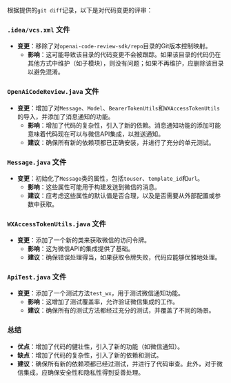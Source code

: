 根据提供的`git diff`记录，以下是对代码变更的评审：

### `.idea/vcs.xml` 文件
- **变更**：移除了对`openai-code-review-sdk/repo`目录的Git版本控制映射。
  - **影响**：这可能导致该目录的代码变更不会被跟踪。如果该目录的代码仍在其他方式中维护（如子模块），则没有问题；如果不再维护，应删除该目录以避免混淆。

### `OpenAiCodeReview.java` 文件
- **变更**：增加了对`Message`、`Model`、`BearerTokenUtils`和`WXAccessTokenUtils`的导入，并添加了消息通知的功能。
  - **影响**：增加了代码的复杂性，引入了新的依赖。消息通知功能的添加可能意味着代码现在可以与微信API集成，以推送通知。
  - **建议**：确保所有新的依赖项都已正确安装，并进行了充分的单元测试。

### `Message.java` 文件
- **变更**：初始化了`Message`类的属性，包括`touser`、`template_id`和`url`。
  - **影响**：这些属性可能用于构建发送到微信的消息。
  - **建议**：应考虑这些属性的默认值是否合理，以及是否需要从外部配置或参数中获取。

### `WXAccessTokenUtils.java` 文件
- **变更**：添加了一个新的类来获取微信的访问令牌。
  - **影响**：这为微信API的集成提供了基础。
  - **建议**：确保错误处理得当，如果获取令牌失败，代码应能够优雅地处理。

### `ApiTest.java` 文件
- **变更**：添加了一个测试方法`test_wx`，用于测试微信通知功能。
  - **影响**：这增加了测试覆盖率，允许验证微信集成的工作。
  - **建议**：确保所有的测试方法都经过充分的测试，并覆盖了不同的场景。

### 总结
- **优点**：增加了代码的健壮性，引入了新的功能（如微信通知）。
- **缺点**：增加了代码的复杂性，引入了新的依赖和测试。
- **建议**：确保所有新的依赖项都已经过测试，并进行了代码审查。此外，对于微信集成，应确保安全性和隐私性得到妥善处理。